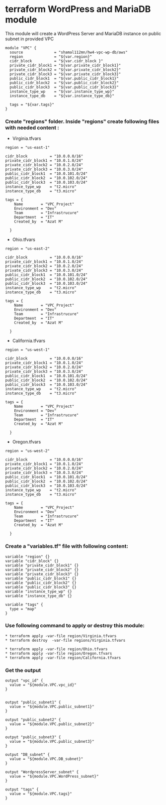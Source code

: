 # terraform WordPress and MariaDB module

This module will create a WordPress Server and MariaDB instance on public subnet in  provided VPC


```
module "VPC" {
  source              = "shamal112mn/hw4-vpc-wp-db/aws"
  region              = "${var.region}"
  cidr_block          = "${var.cidr_block }"
  private_cidr_block1 = "${var.private_cidr_block1}"
  private_cidr_block2 = "${var.private_cidr_block2}"
  private_cidr_block3 = "${var.private_cidr_block3}"
  public_cidr_block1  = "${var.public_cidr_block1}"
  public_cidr_block2  = "${var.public_cidr_block2}"
  public_cidr_block3  = "${var.public_cidr_block3}"
  instance_type_wp    = "${var.instance_type_wp}"
  instance_type_db    = "${var.instance_type_db}"

  tags = "${var.tags}"
}

```
### Create "regions" folder. Inside "regions" create following files with needed content :
* Virginia.tfvars
```
region = "us-east-1"

cidr_block          = "10.0.0.0/16"
private_cidr_block1 = "10.0.1.0/24"
private_cidr_block2 = "10.0.2.0/24"
private_cidr_block3 = "10.0.3.0/24"
public_cidr_block1  = "10.0.101.0/24"
public_cidr_block2  = "10.0.102.0/24"
public_cidr_block3  = "10.0.103.0/24"
instance_type_wp    = "t2.micro"
instance_type_db    = "t3.micro"

tags = {
    Name        = "VPC_Project"
    Environment = "Dev"
    Team        = "Infrastrucure"
    Department  = "IT"
    Created_by  = "Azat M"
    
  }
```
* Ohio.tfvars
```
region = "us-east-2"

cidr_block          = "10.0.0.0/16"
private_cidr_block1 = "10.0.1.0/24"
private_cidr_block2 = "10.0.2.0/24"
private_cidr_block3 = "10.0.3.0/24"
public_cidr_block1  = "10.0.101.0/24"
public_cidr_block2  = "10.0.102.0/24"
public_cidr_block3  = "10.0.103.0/24"
instance_type_wp    = "t2.micro"
instance_type_db    = "t3.micro"

tags = {
    Name        = "VPC_Project"
    Environment = "Dev"
    Team        = "Infrastrucure"
    Department  = "IT"
    Created_by  = "Azat M"
    
  }
```
* California.tfvars
```
region = "us-west-1"

cidr_block          = "10.0.0.0/16"
private_cidr_block1 = "10.0.1.0/24"
private_cidr_block2 = "10.0.2.0/24"
private_cidr_block3 = "10.0.3.0/24"
public_cidr_block1  = "10.0.101.0/24"
public_cidr_block2  = "10.0.102.0/24"
public_cidr_block3  = "10.0.103.0/24"
instance_type_wp    = "t2.micro"
instance_type_db    = "t3.micro"

tags = {
    Name        = "VPC_Project"
    Environment = "Dev"
    Team        = "Infrastrucure"
    Department  = "IT"
    Created_by  = "Azat M"
    
  }
```
* Oregon.tfvars
```
region = "us-west-2"

cidr_block          = "10.0.0.0/16"
private_cidr_block1 = "10.0.1.0/24"
private_cidr_block2 = "10.0.2.0/24"
private_cidr_block3 = "10.0.3.0/24"
public_cidr_block1  = "10.0.101.0/24"
public_cidr_block2  = "10.0.102.0/24"
public_cidr_block3  = "10.0.103.0/24"
instance_type_wp    = "t2.micro"
instance_type_db    = "t3.micro"

tags = {
    Name        = "VPC_Project"
    Environment = "Dev"
    Team        = "Infrastrucure"
    Department  = "IT"
    Created_by  = "Azat M"
    
  }
```
### Create a "variables.tf" file with following content:
```
variable "region" {}
variable "cidr_block" {}
variable "private_cidr_block1" {}
variable "private_cidr_block2" {}
variable "private_cidr_block3" {}
variable "public_cidr_block1" {}
variable "public_cidr_block2" {}
variable "public_cidr_block3" {}
variable "instance_type_wp" {}
variable "instance_type_db" {}

variable "tags" {
  type = "map"
}

```
 
### Use following command to apply or destroy  this module:
    * terraform apply -var-file region/Virginia.tfvars
    * terraform destroy  -var-file regions/Virginia.tfvars
  
    * terraform apply -var-file region/Ohio.tfvars
    * terraform apply -var-file region/Oregon.tfvars
    * terraform apply -var-file region/California.tfvars
 

### Get the output

```
output "vpc_id" {
  value = "${module.VPC.vpc_id}"
}


output "public_subnet1" {
  value = "${module.VPC.public_subnet1}"
}

output "public_subnet2" {
  value = "${module.VPC.public_subnet2}"
}

output "public_subnet3" {
  value = "${module.VPC.public_subnet3}"
}

output "DB_subnet" {
  value = "${module.VPC.DB_subnet}"
}

output "WordpressServer_subnet" {
  value = "${module.VPC.WordPress_subnet}"
}

output "tags" {
  value = "${module.VPC.tags}"
}

```